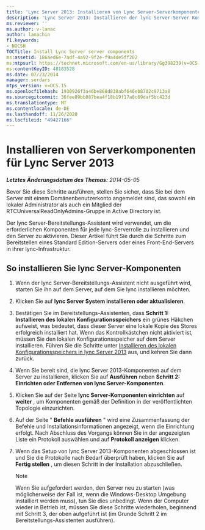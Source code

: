 ```yaml
---
title: 'Lync Server 2013: Installieren von Lync Server-Serverkomponenten'
description: 'Lync Server 2013: Installieren der lync Server-Server Komponenten.'
ms.reviewer: ''
ms.author: v-lanac
author: lanachin
f1.keywords:
- NOCSH
TOCTitle: Install Lync Server server components
ms:assetid: 186aed6e-7adf-4a92-9f2e-f9a4de5ff202
ms:mtpsurl: https://technet.microsoft.com/en-us/library/Gg398239(v=OCS.15)
ms:contentKeyID: 48183528
ms.date: 07/23/2014
manager: serdars
mtps_version: v=OCS.15
ms.openlocfilehash: 1930926f3a46be868d838abf646eb8702c9713a8
ms.sourcegitcommit: 36fee89bb887bea4f18b19f17a8c69daf5bc423d
ms.translationtype: MT
ms.contentlocale: de-DE
ms.lasthandoff: 11/26/2020
ms.locfileid: "49427166"
---
```

# <a name="install-server-components-for-lync-server-2013"></a>Installieren von Serverkomponenten für Lync Server 2013

<div data-xmlns="http://www.w3.org/1999/xhtml">

<div class="topic" data-xmlns="http://www.w3.org/1999/xhtml" data-msxsl="urn:schemas-microsoft-com:xslt" data-cs="https://msdn.microsoft.com/">

<div data-asp="https://msdn2.microsoft.com/asp">



</div>

<div id="mainSection">

<div id="mainBody">

<span> </span>

_**Letztes Änderungsdatum des Themas:** 2014-05-05_

Bevor Sie diese Schritte ausführen, stellen Sie sicher, dass Sie bei dem Server mit einem Domänenbenutzerkonto angemeldet sind, das sowohl ein lokaler Administrator als auch ein Mitglied der RTCUniversalReadOnlyAdmins-Gruppe in Active Directory ist.

Der lync Server-Bereitstellungs-Assistent wird verwendet, um die erforderlichen Komponenten für jede lync-Serverrolle zu installieren und den Server zu aktivieren. Dieser Artikel führt Sie durch die Schritte zum Bereitstellen eines Standard Edition-Servers oder eines Front-End-Servers in ihrer lync-Infrastruktur.

<div>

## <a name="to-install-lync-server-components"></a>So installieren Sie lync Server-Komponenten

1.  Wenn der lync Server-Bereitstellungs-Assistent nicht ausgeführt wird, starten Sie ihn auf dem Server, auf dem Sie lync installieren möchten.

2.  Klicken Sie auf **lync Server System installieren oder aktualisieren**.

3.  Bestätigen Sie im Bereitstellungs-Assistenten, dass **Schritt 1: Installieren des lokalen Konfigurationsspeichers** ein grünes Häkchen aufweist, was bedeutet, dass dieser Server eine lokale Kopie des Stores erfolgreich installiert hat. Wenn das Kontrollkästchen nicht aktiviert ist, müssen Sie den lokalen Konfigurationsspeicher auf dem Server installieren. Führen Sie die Schritte unter [Installieren des lokalen Konfigurationsspeichers in lync Server 2013](lync-server-2013-install-the-local-configuration-store.md) aus, und kehren Sie dann zurück.

4.  Wenn Sie bereit sind, die lync Server 2013-Komponenten auf dem Server zu installieren, klicken Sie auf **Ausführen** neben **Schritt 2: Einrichten oder Entfernen von lync Server-Komponenten**.

5.  Klicken Sie auf der Seite **lync Server-Komponenten einrichten** auf **weiter** , um Komponenten gemäß der Definition in der veröffentlichten Topologie einzurichten.

6.  Auf der Seite " **Befehle ausführen** " wird eine Zusammenfassung der Befehle und Installationsinformationen angezeigt, wenn die Einrichtung erfolgt. Nach Abschluss des Vorgangs können Sie in der angezeigten Liste ein Protokoll auswählen und auf **Protokoll anzeigen** klicken.

7.  Wenn das Setup von lync Server 2013-Komponenten abgeschlossen ist und Sie die Protokolle nach Bedarf überprüft haben, klicken Sie auf **Fertig stellen** , um diesen Schritt in der Installation abzuschließen.
    
    <div>
    

    > [!NOTE]  
    > Wenn Sie aufgefordert werden, den Server neu zu starten (was möglicherweise der Fall ist, wenn die Windows-Desktop Umgebung installiert werden muss), tun Sie dies unbedingt. Wenn der Computer wieder in Betrieb ist, müssen Sie diese Schritte wiederholen, beginnend mit Schritt 3, der oben aufgeführt ist (im Grunde Schritt 2 im Bereitstellungs-Assistenten ausführen).

    
    </div>

</div>

</div>

<span> </span>

</div>

</div>

</div>

